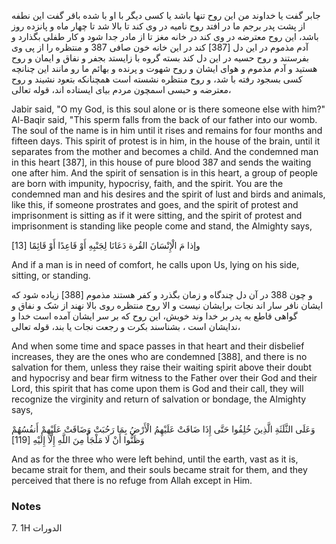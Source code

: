 جابر گفت یا خداوند من این روح تنها باشد یا کسی دیگر با او با شده باقر گفت این نطفه از پشت پدر برجم ما در افتد روح نامیه در وی کند تا بالا شد تا چهار ماه و پانزده روز باشد، این روح معترضه در وی کند در خانه مغز تا از مادر جدا شود و کار طفلی بگذارد و آدم مذموم در این دل [387] کند در این خانه خون صافی 387 و منتظره را از پی وی بفرستند و روح حسیه در این دل کند بسته گروه با زایستد بجفر و نفاق و ایمان و روح هستید و آدم مذموم و هوای ایشان و روح شهوت و پرنده و بهائم ما رو مانند این چنانچه کسی بسجود رفته با شد، و روح منتظره نشسته است همچنانکه بتعود نشیند و روح معترضه و حبسی اسمچون مردم بیای ایستاده اند، قوله تعالى، 

Jabir said, "O my God, is this soul alone or is there someone else with him?" Al-Baqir said, "This sperm falls from the back of our father into our womb. The soul of the name is in him until it rises and remains for four months and fifteen days. This spirit of protest is in him, in the house of the brain, until it separates from the mother and becomes a child. And the condemned man in this heart [387], in this house of pure blood 387 and sends the waiting one after him. And the spirit of sensation is in this heart, a group of people are born with impunity, hypocrisy, faith, and the spirit. You are the condemned man and his desires and the spirit of lust and birds and animals, like this, if someone prostrates and goes, and the spirit of protest and imprisonment is sitting as if it were sitting, and the spirit of protest and imprisonment is standing like people come and stand, the Almighty says,

وإذا مَ الْإِنْسَانَ القُرة دَعَانَا لِجَنْبِهِ أَوْ قَاعِدًا أَوْ قَائِمًا [13] 

And if a man is in need of comfort, he calls upon Us, lying on his side, sitting, or standing.

و چون 388 در آن دل چندگاه و زمان بگذرد و کفر هستند مذموم [388] زیاده شود که ایشان نافر سار اند نجات برایشان نیست و الا روح منتظره روی بالا نهند از شک و نفاق و گواهی قاطع به پدر بر خدا وند خویش، این روح که بر سر ایشان آمده است خدا و ندایشان است ، بشناسند بکرت و رجعت نجات یا بند، قوله تعالى، 

And when some time and space passes in that heart and their disbelief increases, they are the ones who are condemned [388], and there is no salvation for them, unless they raise their waiting spirit above their doubt and hypocrisy and bear firm witness to the Father over their God and their Lord, this spirit that has come upon them is God and their call, they will recognize the virginity and return of salvation or bondage, the Almighty says,

وَعَلَى الثَّلَثَةِ الَّذِينَ خُلِفُوا حَتَّى إِذَا ضَاقَتْ عَلَيْهِمُ الْأَرْضُ بِمَا رَحُبَتْ وَضَاقَتْ عَلَيْهِمْ أَنفُسُهُمْ وَظَنُّوا أَنْ لَا مَلْجَأَ مِنَ اللَّهِ إِلَّا إِلَيْهِ [119]

And as for the three who were left behind, until the earth, vast as it is, became strait for them, and their souls became strait for them, and they perceived that there is no refuge from Allah except in Him.

### Notes

7. 1H الدورات